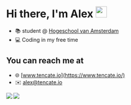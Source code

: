 # Hi there, I'm Alex <img src="https://raw.githubusercontent.com/MartinHeinz/MartinHeinz/master/wave.gif" width="30px">

* 📚 student @ [Hogeschool van Amsterdam](https://www.hva.nl/)
* 💻 Coding in my free time

## You can reach me at

* 🌐 [www.tencate.io](https://www.tencate.io/)
* ✉️ [alex@tencate.io](mailto:alex@tencate.io?subject=[GitHub]%20Source%20Han%20Sans)
      
<img align="left" src="https://github-readme-stats.vercel.app/api/top-langs/?alextencate&theme=<THEME_NAME>" />
<img align="left" src="https://github-readme-stats.vercel.app/api/pin/?alextencate&theme=<THEME_NAME>" />

<!--
**alextencate/alextencate** is a ✨ _special_ ✨ repository because its `README.md` (this file) appears on your GitHub profile.

Here are some ideas to get you started:

- 🔭 I’m currently working on ...
- 🌱 I’m currently learning ...
- 👯 I’m looking to collaborate on ...
- 🤔 I’m looking for help with ...
- 💬 Ask me about ...
- 📫 How to reach me: ...
- 😄 Pronouns: ...
- ⚡ Fun fact: ...
-->
